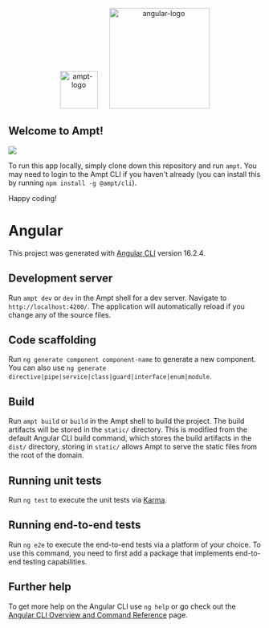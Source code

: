 <p align="center">
    <img src="https://ampt.dev/public/templates/ampt-api.svg" alt="ampt-logo" width="75" style="margin-right: 20px;"/>
    <img src="https://ampt.dev/public/templates/angular.svg" alt="angular-logo" width="200"/>
</p>

## Welcome to Ampt!

[<img src="https://getampt.com/button"/>](https://ampt.dev/start?template=angular)

To run this app locally, simply clone down this repository and run `ampt`. You may need to login to the Ampt CLI if you haven't already (you can install this by running `npm install -g @ampt/cli`).

Happy coding!

# Angular

This project was generated with [Angular CLI](https://github.com/angular/angular-cli) version 16.2.4.

## Development server

Run `ampt dev` or `dev` in the Ampt shell for a dev server. Navigate to `http://localhost:4200/`. The application will automatically reload if you change any of the source files.

## Code scaffolding

Run `ng generate component component-name` to generate a new component. You can also use `ng generate directive|pipe|service|class|guard|interface|enum|module`.

## Build

Run `ampt build` or `build` in the Ampt shell to build the project. The build artifacts will be stored in the `static/` directory. This is modified from the default Angular CLI build command, which stores the build artifacts in the `dist/` directory, storing in `static/` allows Ampt to serve the static files from the root of the domain.

## Running unit tests

Run `ng test` to execute the unit tests via [Karma](https://karma-runner.github.io).

## Running end-to-end tests

Run `ng e2e` to execute the end-to-end tests via a platform of your choice. To use this command, you need to first add a package that implements end-to-end testing capabilities.

## Further help

To get more help on the Angular CLI use `ng help` or go check out the [Angular CLI Overview and Command Reference](https://angular.io/cli) page.
